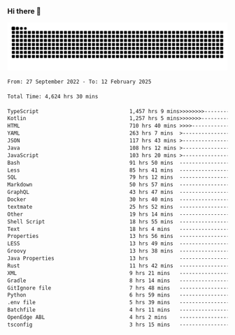 ### Hi there 👋

<picture>
  <source media="(prefers-color-scheme: dark)" srcset="https://raw.githubusercontent.com/heyline/heyline/output/github-contribution-grid-snake-dark.svg">
  <source media="(prefers-color-scheme: light)" srcset="https://raw.githubusercontent.com/heyline/heyline/output/github-contribution-grid-snake.svg">
  <img alt="github contribution grid snake animation" src="https://raw.githubusercontent.com/heyline/heyline/output/github-contribution-grid-snake.svg">
</picture>

<!--START_SECTION:waka-->

```txt
From: 27 September 2022 - To: 12 February 2025

Total Time: 4,624 hrs 30 mins

TypeScript                             1,457 hrs 9 mins>>>>>>>>-----------------   31.51 %
Kotlin                                 1,257 hrs 5 mins>>>>>>>------------------   27.18 %
HTML                                   710 hrs 40 mins >>>>---------------------   15.37 %
YAML                                   263 hrs 7 mins  >------------------------   05.69 %
JSON                                   117 hrs 43 mins >------------------------   02.55 %
Java                                   108 hrs 12 mins >------------------------   02.34 %
JavaScript                             103 hrs 20 mins >------------------------   02.23 %
Bash                                   91 hrs 50 mins  -------------------------   01.99 %
Less                                   85 hrs 41 mins  -------------------------   01.85 %
SQL                                    79 hrs 12 mins  -------------------------   01.71 %
Markdown                               50 hrs 57 mins  -------------------------   01.10 %
GraphQL                                43 hrs 47 mins  -------------------------   00.95 %
Docker                                 30 hrs 40 mins  -------------------------   00.66 %
textmate                               25 hrs 52 mins  -------------------------   00.56 %
Other                                  19 hrs 14 mins  -------------------------   00.42 %
Shell Script                           18 hrs 55 mins  -------------------------   00.41 %
Text                                   18 hrs 4 mins   -------------------------   00.39 %
Properties                             13 hrs 56 mins  -------------------------   00.30 %
LESS                                   13 hrs 49 mins  -------------------------   00.30 %
Groovy                                 13 hrs 38 mins  -------------------------   00.29 %
Java Properties                        13 hrs          -------------------------   00.28 %
Rust                                   11 hrs 42 mins  -------------------------   00.25 %
XML                                    9 hrs 21 mins   -------------------------   00.20 %
Gradle                                 8 hrs 14 mins   -------------------------   00.18 %
GitIgnore file                         7 hrs 48 mins   -------------------------   00.17 %
Python                                 6 hrs 59 mins   -------------------------   00.15 %
.env file                              5 hrs 39 mins   -------------------------   00.12 %
Batchfile                              4 hrs 11 mins   -------------------------   00.09 %
OpenEdge ABL                           4 hrs 2 mins    -------------------------   00.09 %
tsconfig                               3 hrs 15 mins   -------------------------   00.07 %
```

<!--END_SECTION:waka-->

